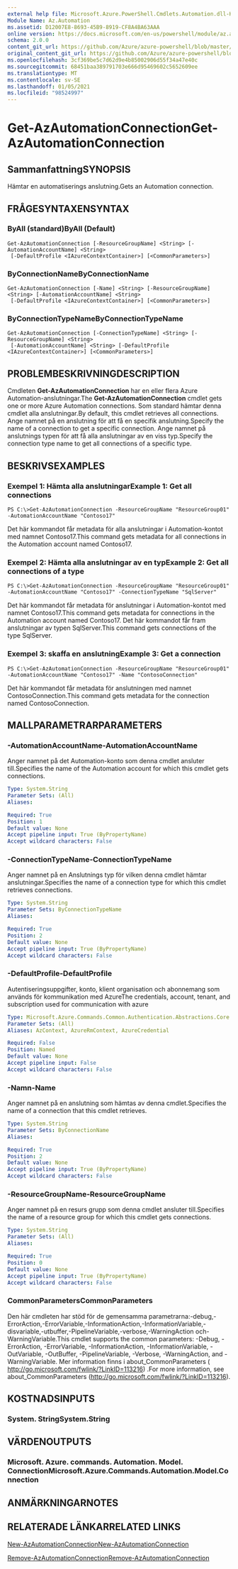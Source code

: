 ```yaml
---
external help file: Microsoft.Azure.PowerShell.Cmdlets.Automation.dll-Help.xml
Module Name: Az.Automation
ms.assetid: D12007E8-8693-45B9-8919-CF8A4BA63AAA
online version: https://docs.microsoft.com/en-us/powershell/module/az.automation/get-azautomationconnection
schema: 2.0.0
content_git_url: https://github.com/Azure/azure-powershell/blob/master/src/Automation/Automation/help/Get-AzAutomationConnection.md
original_content_git_url: https://github.com/Azure/azure-powershell/blob/master/src/Automation/Automation/help/Get-AzAutomationConnection.md
ms.openlocfilehash: 3cf369be5c7d62d9e4b85002906d55f34a47e40c
ms.sourcegitcommit: 68451baa389791703e666d95469602c5652609ee
ms.translationtype: MT
ms.contentlocale: sv-SE
ms.lasthandoff: 01/05/2021
ms.locfileid: "98524997"
---
```

# <span data-ttu-id="29d39-101">Get-AzAutomationConnection</span><span class="sxs-lookup"><span data-stu-id="29d39-101">Get-AzAutomationConnection</span></span>

## <span data-ttu-id="29d39-102">Sammanfattning</span><span class="sxs-lookup"><span data-stu-id="29d39-102">SYNOPSIS</span></span>
<span data-ttu-id="29d39-103">Hämtar en automatiserings anslutning.</span><span class="sxs-lookup"><span data-stu-id="29d39-103">Gets an Automation connection.</span></span>

## <span data-ttu-id="29d39-104">FRÅGESYNTAXEN</span><span class="sxs-lookup"><span data-stu-id="29d39-104">SYNTAX</span></span>

### <span data-ttu-id="29d39-105">ByAll (standard)</span><span class="sxs-lookup"><span data-stu-id="29d39-105">ByAll (Default)</span></span>
```
Get-AzAutomationConnection [-ResourceGroupName] <String> [-AutomationAccountName] <String>
 [-DefaultProfile <IAzureContextContainer>] [<CommonParameters>]
```

### <span data-ttu-id="29d39-106">ByConnectionName</span><span class="sxs-lookup"><span data-stu-id="29d39-106">ByConnectionName</span></span>
```
Get-AzAutomationConnection [-Name] <String> [-ResourceGroupName] <String> [-AutomationAccountName] <String>
 [-DefaultProfile <IAzureContextContainer>] [<CommonParameters>]
```

### <span data-ttu-id="29d39-107">ByConnectionTypeName</span><span class="sxs-lookup"><span data-stu-id="29d39-107">ByConnectionTypeName</span></span>
```
Get-AzAutomationConnection [-ConnectionTypeName] <String> [-ResourceGroupName] <String>
 [-AutomationAccountName] <String> [-DefaultProfile <IAzureContextContainer>] [<CommonParameters>]
```

## <span data-ttu-id="29d39-108">PROBLEMBESKRIVNING</span><span class="sxs-lookup"><span data-stu-id="29d39-108">DESCRIPTION</span></span>
<span data-ttu-id="29d39-109">Cmdleten **Get-AzAutomationConnection** har en eller flera Azure Automation-anslutningar.</span><span class="sxs-lookup"><span data-stu-id="29d39-109">The **Get-AzAutomationConnection** cmdlet gets one or more Azure Automation connections.</span></span>
<span data-ttu-id="29d39-110">Som standard hämtar denna cmdlet alla anslutningar.</span><span class="sxs-lookup"><span data-stu-id="29d39-110">By default, this cmdlet retrieves all connections.</span></span>
<span data-ttu-id="29d39-111">Ange namnet på en anslutning för att få en specifik anslutning.</span><span class="sxs-lookup"><span data-stu-id="29d39-111">Specify the name of a connection to get a specific connection.</span></span>
<span data-ttu-id="29d39-112">Ange namnet på anslutnings typen för att få alla anslutningar av en viss typ.</span><span class="sxs-lookup"><span data-stu-id="29d39-112">Specify the connection type name to get all connections of a specific type.</span></span>

## <span data-ttu-id="29d39-113">BESKRIVS</span><span class="sxs-lookup"><span data-stu-id="29d39-113">EXAMPLES</span></span>

### <span data-ttu-id="29d39-114">Exempel 1: Hämta alla anslutningar</span><span class="sxs-lookup"><span data-stu-id="29d39-114">Example 1: Get all connections</span></span>
```
PS C:\>Get-AzAutomationConnection -ResourceGroupName "ResourceGroup01" -AutomationAccountName "Contoso17"
```

<span data-ttu-id="29d39-115">Det här kommandot får metadata för alla anslutningar i Automation-kontot med namnet Contoso17.</span><span class="sxs-lookup"><span data-stu-id="29d39-115">This command gets metadata for all connections in the Automation account named Contoso17.</span></span>

### <span data-ttu-id="29d39-116">Exempel 2: Hämta alla anslutningar av en typ</span><span class="sxs-lookup"><span data-stu-id="29d39-116">Example 2: Get all connections of a type</span></span>
```
PS C:\>Get-AzAutomationConnection -ResourceGroupName "ResourceGroup01" -AutomationAccountName "Contoso17" -ConnectionTypeName "SqlServer"
```

<span data-ttu-id="29d39-117">Det här kommandot får metadata för anslutningar i Automation-kontot med namnet Contoso17.</span><span class="sxs-lookup"><span data-stu-id="29d39-117">This command gets metadata for connections in the Automation account named Contoso17.</span></span>
<span data-ttu-id="29d39-118">Det här kommandot får fram anslutningar av typen SqlServer.</span><span class="sxs-lookup"><span data-stu-id="29d39-118">This command gets connections of the type SqlServer.</span></span>

### <span data-ttu-id="29d39-119">Exempel 3: skaffa en anslutning</span><span class="sxs-lookup"><span data-stu-id="29d39-119">Example 3: Get a connection</span></span>
```
PS C:\>Get-AzAutomationConnection -ResourceGroupName "ResourceGroup01" -AutomationAccountName "Contoso17" -Name "ContosoConnection"
```

<span data-ttu-id="29d39-120">Det här kommandot får metadata för anslutningen med namnet ContosoConnection.</span><span class="sxs-lookup"><span data-stu-id="29d39-120">This command gets metadata for the connection named ContosoConnection.</span></span>

## <span data-ttu-id="29d39-121">MALLPARAMETRAR</span><span class="sxs-lookup"><span data-stu-id="29d39-121">PARAMETERS</span></span>

### <span data-ttu-id="29d39-122">-AutomationAccountName</span><span class="sxs-lookup"><span data-stu-id="29d39-122">-AutomationAccountName</span></span>
<span data-ttu-id="29d39-123">Anger namnet på det Automation-konto som denna cmdlet ansluter till.</span><span class="sxs-lookup"><span data-stu-id="29d39-123">Specifies the name of the Automation account for which this cmdlet gets connections.</span></span>

```yaml
Type: System.String
Parameter Sets: (All)
Aliases:

Required: True
Position: 1
Default value: None
Accept pipeline input: True (ByPropertyName)
Accept wildcard characters: False
```

### <span data-ttu-id="29d39-124">-ConnectionTypeName</span><span class="sxs-lookup"><span data-stu-id="29d39-124">-ConnectionTypeName</span></span>
<span data-ttu-id="29d39-125">Anger namnet på en Anslutnings typ för vilken denna cmdlet hämtar anslutningar.</span><span class="sxs-lookup"><span data-stu-id="29d39-125">Specifies the name of a connection type for which this cmdlet retrieves connections.</span></span>

```yaml
Type: System.String
Parameter Sets: ByConnectionTypeName
Aliases:

Required: True
Position: 2
Default value: None
Accept pipeline input: True (ByPropertyName)
Accept wildcard characters: False
```

### <span data-ttu-id="29d39-126">-DefaultProfile</span><span class="sxs-lookup"><span data-stu-id="29d39-126">-DefaultProfile</span></span>
<span data-ttu-id="29d39-127">Autentiseringsuppgifter, konto, klient organisation och abonnemang som används för kommunikation med Azure</span><span class="sxs-lookup"><span data-stu-id="29d39-127">The credentials, account, tenant, and subscription used for communication with azure</span></span>

```yaml
Type: Microsoft.Azure.Commands.Common.Authentication.Abstractions.Core.IAzureContextContainer
Parameter Sets: (All)
Aliases: AzContext, AzureRmContext, AzureCredential

Required: False
Position: Named
Default value: None
Accept pipeline input: False
Accept wildcard characters: False
```

### <span data-ttu-id="29d39-128">-Namn</span><span class="sxs-lookup"><span data-stu-id="29d39-128">-Name</span></span>
<span data-ttu-id="29d39-129">Anger namnet på en anslutning som hämtas av denna cmdlet.</span><span class="sxs-lookup"><span data-stu-id="29d39-129">Specifies the name of a connection that this cmdlet retrieves.</span></span>

```yaml
Type: System.String
Parameter Sets: ByConnectionName
Aliases:

Required: True
Position: 2
Default value: None
Accept pipeline input: True (ByPropertyName)
Accept wildcard characters: False
```

### <span data-ttu-id="29d39-130">-ResourceGroupName</span><span class="sxs-lookup"><span data-stu-id="29d39-130">-ResourceGroupName</span></span>
<span data-ttu-id="29d39-131">Anger namnet på en resurs grupp som denna cmdlet ansluter till.</span><span class="sxs-lookup"><span data-stu-id="29d39-131">Specifies the name of a resource group for which this cmdlet gets connections.</span></span>

```yaml
Type: System.String
Parameter Sets: (All)
Aliases:

Required: True
Position: 0
Default value: None
Accept pipeline input: True (ByPropertyName)
Accept wildcard characters: False
```

### <span data-ttu-id="29d39-132">CommonParameters</span><span class="sxs-lookup"><span data-stu-id="29d39-132">CommonParameters</span></span>
<span data-ttu-id="29d39-133">Den här cmdleten har stöd för de gemensamma parametrarna:-debug,-ErrorAction,-ErrorVariable,-InformationAction,-InformationVariable,-disvariable,-utbuffer,-PipelineVariable,-verbose,-WarningAction och-WarningVariable.</span><span class="sxs-lookup"><span data-stu-id="29d39-133">This cmdlet supports the common parameters: -Debug, -ErrorAction, -ErrorVariable, -InformationAction, -InformationVariable, -OutVariable, -OutBuffer, -PipelineVariable, -Verbose, -WarningAction, and -WarningVariable.</span></span> <span data-ttu-id="29d39-134">Mer information finns i about_CommonParameters ( http://go.microsoft.com/fwlink/?LinkID=113216) .</span><span class="sxs-lookup"><span data-stu-id="29d39-134">For more information, see about_CommonParameters (http://go.microsoft.com/fwlink/?LinkID=113216).</span></span>

## <span data-ttu-id="29d39-135">KOSTNADS</span><span class="sxs-lookup"><span data-stu-id="29d39-135">INPUTS</span></span>

### <span data-ttu-id="29d39-136">System. String</span><span class="sxs-lookup"><span data-stu-id="29d39-136">System.String</span></span>

## <span data-ttu-id="29d39-137">VÄRDEN</span><span class="sxs-lookup"><span data-stu-id="29d39-137">OUTPUTS</span></span>

### <span data-ttu-id="29d39-138">Microsoft. Azure. commands. Automation. Model. Connection</span><span class="sxs-lookup"><span data-stu-id="29d39-138">Microsoft.Azure.Commands.Automation.Model.Connection</span></span>

## <span data-ttu-id="29d39-139">ANMÄRKNINGAR</span><span class="sxs-lookup"><span data-stu-id="29d39-139">NOTES</span></span>

## <span data-ttu-id="29d39-140">RELATERADE LÄNKAR</span><span class="sxs-lookup"><span data-stu-id="29d39-140">RELATED LINKS</span></span>

[<span data-ttu-id="29d39-141">New-AzAutomationConnection</span><span class="sxs-lookup"><span data-stu-id="29d39-141">New-AzAutomationConnection</span></span>](./New-AzAutomationConnection.md)

[<span data-ttu-id="29d39-142">Remove-AzAutomationConnection</span><span class="sxs-lookup"><span data-stu-id="29d39-142">Remove-AzAutomationConnection</span></span>](./Remove-AzAutomationConnection.md)


